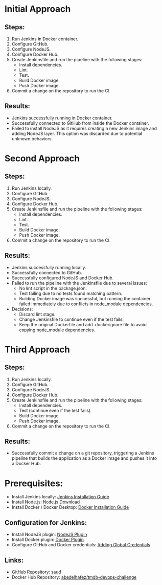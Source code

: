 # Initial Approach

## Steps:

1. Run Jenkins in Docker container.
2. Configure GitHub.
3. Configure NodeJS.
4. Configure Docker Hub.
5. Create Jenkinsfile and run the pipeline with the following stages:
   - Install dependencies.
   - Lint.
   - Test.
   - Build Docker image.
   - Push Docker image.
6. Commit a change on the repository to run the CI.

## Results:

- Jenkins successfully running in Docker container.
- Successfully connected to GitHub from inside the Docker container.
- Failed to install NodeJS as it requires creating a new Jenkins image and adding NodeJS layer. This option was discarded due to potential unknown behaviors.

# Second Approach

## Steps:

1. Run Jenkins locally.
2. Configure GitHub.
3. Configure NodeJS.
4. Configure Docker Hub.
5. Create Jenkinsfile and run the pipeline with the following stages:
   - Install dependencies.
   - Lint.
   - Test.
   - Build Docker image.
   - Push Docker image.
6. Commit a change on the repository to run the CI.

## Results:

- Jenkins successfully running locally.
- Successfully connected to GitHub.
- Successfully configured NodeJS and Docker Hub.
- Failed to run the pipeline with the Jenkinsfile due to several issues:
    - No lint script in the package.json.
    - Test failing due to no tests found matching pattern.
    - Building Docker image was successful, but running the container failed immediately due to conflicts in node_module dependencies.
- Decisions:
    - Discard lint stage.
    - Change Jenkinsfile to continue even if the test fails.
    - Keep the original Dockerfile and add .dockerignore file to avoid copying node_module dependencies.

# Third Approach

## Steps:

1. Run Jenkins locally.
2. Configure GitHub.
3. Configure NodeJS.
4. Configure Docker Hub.
5. Create Jenkinsfile and run the pipeline with the following stages:
   - Install dependencies.
   - Test (continue even if the test fails).
   - Build Docker image.
   - Push Docker image.
6. Commit a change on the repository to run the CI.

## Results:

- Successfully commit a change on a git repository, triggering a Jenkins pipeline that builds the application as a Docker image and pushes it into a Docker Hub.

# Prerequisites:

- Install Jenkins locally: [Jenkins Installation Guide](https://www.jenkins.io/doc/book/installing/windows/)
- Install Node.js: [Node.js Download](https://nodejs.org/en/download)
- Install Docker / Docker Desktop: [Docker Installation Guide](https://docs.docker.com/desktop/install/windows-install/)

## Configuration for Jenkins:

- Install NodeJS plugin: [NodeJS Plugin](https://plugins.jenkins.io/nodejs/)
- Install Docker plugin: [Docker Plugin](https://plugins.jenkins.io/docker-plugin/)
- Configure GitHub and Docker credentials: [Adding Global Credentials](https://www.jenkins.io/doc/book/using/using-credentials/#adding-new-global-credentials)

## Links:

- GitHub Repository: [saud](https://github.com/Abd2024May/saud)
- Docker Hub Repository: [abedelhafez/tmdb-devops-challenge](https://hub.docker.com/repository/docker/abedelhafez/tmdb-devops-challenge/general)
